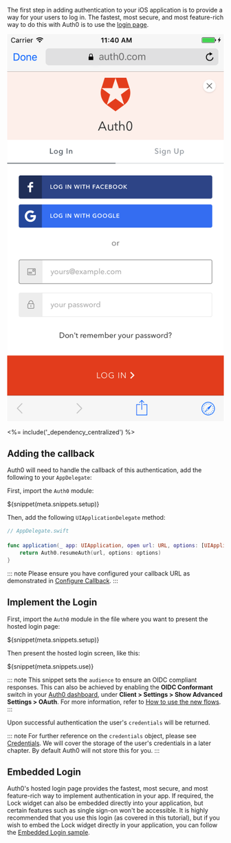 The first step in adding authentication to your iOS application is to provide a way for your users to log in. The fastest, most secure, and most feature-rich way to do this with Auth0 is to use the [login page](https://auth0.com/docs/hosted-pages/login).

<div class="phone-mockup"><img src="/media/articles/native-platforms/ios-swift/lock_centralized_login.png" alt="Hosted Login Page"></div>

<%= include('_dependency_centralized') %>

## Adding the callback

Auth0 will need to handle the callback of this authentication, add the following to your `AppDelegate`:

First, import the `Auth0` module:

${snippet(meta.snippets.setup)}

Then, add the following `UIApplicationDelegate` method:

```swift
// AppDelegate.swift

func application(_ app: UIApplication, open url: URL, options: [UIApplicationOpenURLOptionsKey : Any]) -> Bool {
    return Auth0.resumeAuth(url, options: options)
}
```

::: note
Please ensure you have configured your callback URL as demonstrated in [Configure Callback](/quickstart/native/ios-swift/getting-started#configure-callback-urls).
:::

## Implement the Login

First, import the `Auth0` module in the file where you want to present the hosted login page:

${snippet(meta.snippets.setup)}

Then present the hosted login screen, like this:

${snippet(meta.snippets.use)}

::: note
This snippet sets the `audience` to ensure an OIDC compliant responses. This can also be achieved by enabling the **OIDC Conformant** switch in your [Auth0 dashboard](${manage_url}), under **Client > Settings > Show Advanced Settings > OAuth**. For more information, refer to [How to use the new flows](/api-auth/intro#how-to-use-the-new-flows).
:::

Upon successful authentication the user's `credentials` will be returned.

::: note
For further reference on the `credentials` object, please see
[Credentials](https://github.com/auth0/Auth0.swift/blob/master/Auth0/Credentials.swift). We will cover the storage of the user's credentials in a later chapter.  By default Auth0 will not store this for you.
:::

## Embedded Login

Auth0's hosted login page provides the fastest, most secure, and most feature-rich way to implement authentication in your app. If required, the Lock widget can also be embedded directly into your application, but certain features such as single sign-on won't be accessible. It is highly recommended that you use this login (as covered in this tutorial), but if you wish to embed the Lock widget directly in your application, you can follow the [Embedded Login sample](https://github.com/auth0-samples/auth0-ios-swift-sample/tree/embedded-login/01-Embedded-Login).
